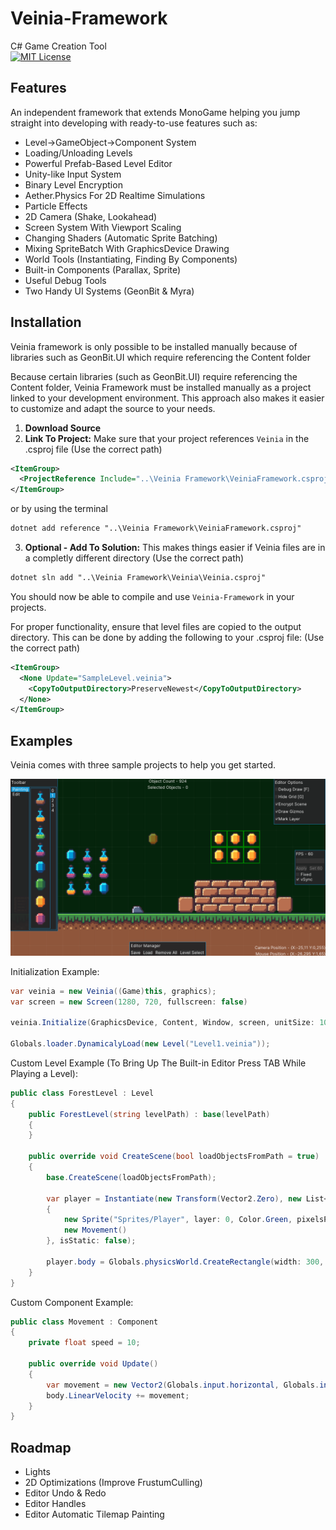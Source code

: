 # Veinia-Framework
C# Game Creation Tool
<br>
[![MIT License](https://img.shields.io/badge/License-MIT-green.svg)](https://choosealicense.com/licenses/mit/)

## Features
An independent framework that extends MonoGame helping you jump straight into developing with ready-to-use features such as:
* Level->GameObject->Component System
* Loading/Unloading Levels
* Powerful Prefab-Based Level Editor
* Unity-like Input System
* Binary Level Encryption
* Aether.Physics For 2D Realtime Simulations
* Particle Effects
* 2D Camera (Shake, Lookahead)
* Screen System With Viewport Scaling
* Changing Shaders (Automatic Sprite Batching)
* Mixing SpriteBatch With GraphicsDevice Drawing
* World Tools (Instantiating, Finding By Components)
* Built-in Components (Parallax, Sprite)
* Useful Debug Tools
* Two Handy UI Systems (GeonBit & Myra)

## Installation

Veinia framework is only possible to be installed manually because of libraries such as GeonBit.UI which require referencing the Content folder

Because certain libraries (such as GeonBit.UI) require referencing the Content folder, Veinia Framework must be installed manually as a project linked to your development environment. This approach also makes it easier to customize and adapt the source to your needs.

1. **Download Source**
2. **Link To Project:** Make sure that your project references ```Veinia``` in the .csproj file (Use the correct path)
```xml
<ItemGroup>
  <ProjectReference Include="..\Veinia Framework\VeiniaFramework.csproj" />
</ItemGroup>
```
or by using the terminal

```xml
dotnet add reference "..\Veinia Framework\VeiniaFramework.csproj"
```

3. **Optional - Add To Solution:** This makes things easier if Veinia files are in a completly different directory (Use the correct path)
```xml
dotnet sln add "..\Veinia Framework\Veinia\Veinia.csproj"
```

You should now be able to compile and use ```Veinia-Framework```  in your projects.

For proper functionality, ensure that level files are copied to the output directory. This can be done by adding the following to your .csproj file: (Use the correct path)
```xml
<ItemGroup>
  <None Update="SampleLevel.veinia">
    <CopyToOutputDirectory>PreserveNewest</CopyToOutputDirectory>
  </None>
</ItemGroup>
```

## Examples
Veinia comes with three sample projects to help you get started.

<img src="Images/PlatformerSampleEditor.png">

Initialization Example:
```csharp
var veinia = new Veinia((Game)this, graphics);
var screen = new Screen(1280, 720, fullscreen: false)

veinia.Initialize(GraphicsDevice, Content, Window, screen, unitSize: 100, Vector2.UnitY * -20);

Globals.loader.DynamicalyLoad(new Level("Level1.veinia"));
```

Custom Level Example (To Bring Up The Built-in Editor Press TAB While Playing a Level):
```csharp
public class ForestLevel : Level
{
	public ForestLevel(string levelPath) : base(levelPath)
	{
	}

	public override void CreateScene(bool loadObjectsFromPath = true)
	{
		base.CreateScene(loadObjectsFromPath);

		var player = Instantiate(new Transform(Vector2.Zero), new List<Component>
		{
			new Sprite("Sprites/Player", layer: 0, Color.Green, pixelsPerUnit: 200),
			new Movement()
		}, isStatic: false);

		player.body = Globals.physicsWorld.CreateRectangle(width: 300, height: 100, density: 1, bodyType: BodyType.Dynamic);
	}
}
```

Custom Component Example:
```csharp
public class Movement : Component
{
	private float speed = 10;

	public override void Update()
	{
		var movement = new Vector2(Globals.input.horizontal, Globals.input.vertical) * speed;
		body.LinearVelocity += movement;
	}
}
```

## Roadmap

* Lights
* 2D Optimizations (Improve FrustumCulling)
* Editor Undo & Redo
* Editor Handles
* Editor Automatic Tilemap Painting
